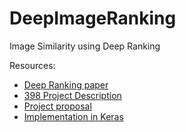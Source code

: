 # DeepImageRanking
Image Similarity using Deep Ranking

Resources:
* [Deep Ranking paper](https://static.googleusercontent.com/media/research.google.com/en//pubs/archive/42945.pdf)
* [398 Project Description](https://courses.engr.illinois.edu/ie534/fa2018/ImageRankingProject.pdf)
* [Project proposal](https://docs.google.com/document/d/1E-2L40X_JUdAb0NssXYnlJTNekLNMuN0z_-Z9KvrexQ/edit)
* [Implementation in Keras](https://github.com/akarshzingade/image-similarity-deep-ranking)
